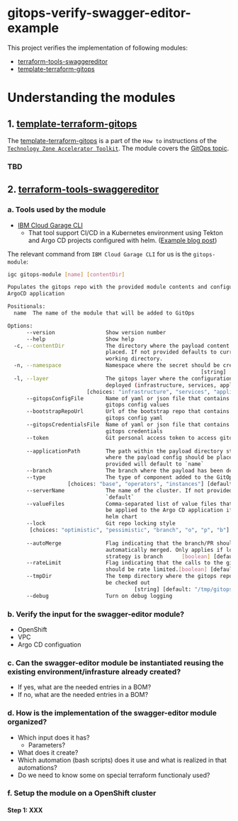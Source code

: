 # gitops-verify-swagger-editor-example

This project verifies the implementation of following modules:

* [terraform-tools-swaggereditor](https://github.com/cloud-native-toolkit/terraform-tools-swaggereditor) 
* [template-terraform-gitops](https://github.com/cloud-native-toolkit/template-terraform-gitops)

# Understanding the modules

## 1. [template-terraform-gitops](https://github.com/cloud-native-toolkit/template-terraform-gitops)

The [template-terraform-gitops](https://github.com/cloud-native-toolkit/template-terraform-gitops) is a part of the `How to` instructions of the [`Technology Zone Accelerator Toolkit`](https://modules.cloudnativetoolkit.dev/). 
The module covers the [GitOps topic](https://modules.cloudnativetoolkit.dev/#/how-to/gitops).

### TBD


## 2. [terraform-tools-swaggereditor](https://github.com/cloud-native-toolkit/terraform-tools-swaggereditor)

### a. Tools used by the module

  * [IBM Cloud Garage CLI](https://github.com/cloud-native-toolkit/ibm-garage-cloud-cli)
    * That tool support CI/CD in a Kubernetes environment using Tekton and Argo CD projects configured with helm. ([Example blog post](https://suedbroecker.net/2021/03/24/start-with-cicd-using-the-cloud-native-toolkit/)) 

The relevant command from `IBM Cloud Garage CLI` for us is the `gitops-module`:
    
```sh
igc gitops-module [name] [contentDir]

Populates the gitops repo with the provided module contents and configures the
ArgoCD application

Positionals:
  name  The name of the module that will be added to GitOps             [string]

Options:
      --version                Show version number                     [boolean]
      --help                   Show help                               [boolean]
  -c, --contentDir             The directory where the payload content has been
                               placed. If not provided defaults to current
                               working directory.                       [string]
  -n, --namespace              Namespace where the secret should be created
                                                             [string] [required]
  -l, --layer                  The gitops layer where the configuration will be
                               deployed (infrastructure, services, applications)
                         [choices: "infrastructure", "services", "applications"]
      --gitopsConfigFile       Name of yaml or json file that contains the
                               gitops config values                     [string]
      --bootstrapRepoUrl       Url of the bootstrap repo that contains the
                               gitops config yaml                       [string]
      --gitopsCredentialsFile  Name of yaml or json file that contains the
                               gitops credentials                       [string]
      --token                  Git personal access token to access gitops repo
                                                                        [string]
      --applicationPath        The path within the payload directory structure
                               where the payload config should be placed. If not
                               provided will default to `name`          [string]
      --branch                 The branch where the payload has been deployed
      --type                   The type of component added to the GitOps repo.
                   [choices: "base", "operators", "instances"] [default: "base"]
      --serverName             The name of the cluster. If not provided will use
                               `default`
      --valueFiles             Comma-separated list of value files that should
                               be applied to the Argo CD application if using a
                               helm chart
      --lock                   Git repo locking style
       [choices: "optimistic", "pessimistic", "branch", "o", "p", "b"] [default:
                                                                       "branch"]
      --autoMerge              Flag indicating that the branch/PR should be
                               automatically merged. Only applies if lock
                               strategy is branch      [boolean] [default: true]
      --rateLimit              Flag indicating that the calls to the git api
                               should be rate limited.[boolean] [default: false]
      --tmpDir                 The temp directory where the gitops repo should
                               be checked out
                                        [string] [default: "/tmp/gitops-module"]
      --debug                  Turn on debug logging                   [boolean]
```

### b. Verify the input for the swagger-editor module?

  * OpenShift
  * VPC
  * Argo CD configuation

### c. Can the swagger-editor module be instantiated reusing the existing environment/infrasture already created?

  * If yes, what are the needed entries in a BOM?
  * If no, what are the needed entries in a BOM?

### d. How is the implementation of the swagger-editor module organized?

  * Which input does it has?
    * Parameters?
  * What does it create?
  * Which automation (bash scripts) does it use and what is realized in that automations?
  * Do we need to know some on special terraform functionaly used?

### f. Setup the module on a OpenShift cluster

#### Step 1: XXX